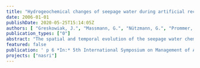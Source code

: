 ```yaml
---
title: "Hydrogeochemical changes of seepage water during artificial recharge of groundwater in Berlin, Germany"
date: 2006-01-01
publishDate: 2020-05-25T15:14:05Z
authors: [ "Greskowiak, J.", "Massmann, G.", "Nützmann, G.", "Prommer, H." ]
publication_types: ["0"]
abstract: "The spatial and temporal evolution of the seepage water chemistry below an artificial recharge pond was investigated to identify the impact of dynamic changes in water saturation and seasonal temperature variations. Geochemical analysis of the pond water, suction cup water and groundwater showed that during summer, nitrate and manganese reducing conditions dominate as long as saturated conditions prevail. Iron and sulphate reduction occur only locally. When the sediment below the pond becomes unsaturated, atmospheric oxygen penetrates from the pond margins leading to re-oxidation of previously formed sulphide minerals and enhanced mineralisation of sedimentary particulate organic carbon. The latter promotes the dissolution of calcite. During winter, both the saturated and the unsaturated stage were characterised by aerobic conditions. Thereby, nitrification of sedimentary bound nitrogen could now be observed because nitrate is not immediately consumed, as is the case during summer. This suggests that nitrification below the pond might be less affected by seasonal temperature changes than nitrate reduction."
featured: false
publication: ' p 6 *In:* 5th International Symposium on Management of Aquifer Recharge / IHP-VI, Series on Groundwater. Berlin. 11. - 16.6.2005'
projects: ["nasri"]
---
```


